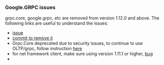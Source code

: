 

### Google.GRPC issues

grpc.core, google.grpc, etc are removed from version 1.12.0 and above. The following links are useful to understand the issues:

- [issue](https://github.com/open-telemetry/opentelemetry-dotnet/issues/4395)
- [commit to remove it](https://github.com/open-telemetry/opentelemetry-dotnet/commit/b9be07a27d4bb2384fa28a7d29dea9ebe3c32ca1)
- Grpc.Core deprecated due to security issues, to continue to use OLTP/grpc, follow instruction [here](https://github.com/open-telemetry/opentelemetry-dotnet/issues/6209)
- for net framework client, make sure using version 1.11.1 or higher, [bug](https://github.com/open-telemetry/opentelemetry-dotnet/issues/6067)
-
